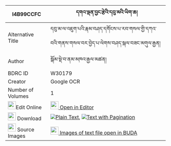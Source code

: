 |I4B99CCFC|དགའ་ལྡན་བྱང་རྩེའི་དབུ་མའི་ཡིག་ཆ། 
| --- | --- 
|Alternative Title |དབུ་མ་ལ་འཇུག་པའི་རྣམ་བཤད་དགོངས་པ་རབ་གསལ་གྱི་དཀའ་བའི་གནས་གསལ་བར་བྱེད་པ་ལེགས་བཤད་སྐལ་བཟང་མགུལ་རྒྱན།
|Author| སྒོམ་སྡེ་བ་ནམ་མཁའ་རྒྱལ་མཚན།
|BDRC ID | W30179
|Creator | Google OCR
|Number of Volumes| 1
|<img width="25" src="https://img.icons8.com/color/25/000000/edit-property.png">Edit Online| [<img width="25" src="https://avatars.githubusercontent.com/u/45091458?s=200&v=4"> Open in Editor](http://editor.openpecha.org/I4B99CCFC)
|<img width="25" src="https://img.icons8.com/fluent/48/000000/download-2.png"/>  Download | [![](https://img.icons8.com/color/20/000000/txt.png)Plain Text](https://github.com/Openpecha/I4B99CCFC/releases/download/v1/ganden_jang_tse_i_uma_i_yikcha_plain_I4B99CCFC.zip), [![](https://img.icons8.com/color/20/000000/txt.png)Text with Pagination](https://github.com/Openpecha/I4B99CCFC/releases/download/v1/ganden_jang_tse_i_uma_i_yikcha_pages_I4B99CCFC.zip)
|<img width="25" src="https://img.icons8.com/plasticine/100/000000/pictures-folder.png"/>  Source Images | [<img width="25" src="https://library.bdrc.io/icons/BUDA-small.svg"> Images of text file open in BUDA](https://library.bdrc.io/show/bdr:W30179)
